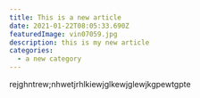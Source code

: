 ```yaml
---
title: This is a new article
date: 2021-01-22T08:05:33.690Z
featuredImage: vin07059.jpg
description: this is my new article
categories:
  - a new category
---
```

rejghntrew;nhwetjrhlkiewjglkewjglewjkgpewtgpte